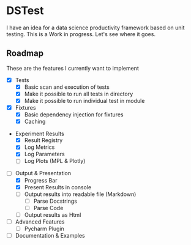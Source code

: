 DSTest
======

I have an idea for a data science productivity framework based on unit testing. 
This is a Work in progress. Let's see where it goes. 

Roadmap
-------
These are the features I currently want to implement

- [X] Tests
  - [X] Basic scan and execution of tests
  - [X] Make it possible to run all tests in directory
  - [X] Make it possible to run individual test in module
- [X] Fixtures
  - [X] Basic dependency injection for fixtures
  - [X] Caching
- Experiment Results
  - [X] Result Registry
  - [X] Log Metrics
  - [X] Log Parameters
  - [ ] Log Plots (MPL & Plotly)
- [ ] Output & Presentation
  - [X] Progress Bar
  - [X] Present Results in console
  - [ ] Output results into readable file (Markdown)
    - [ ] Parse Docstrings
    - [ ] Parse Code
  - [ ] Output results as Html
- [ ] Advanced Features
  - [ ] Pycharm Plugin
- [ ] Documentation & Examples